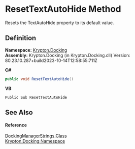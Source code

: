 # ResetTextAutoHide Method


Resets the TextAutoHide property to its default value.



## Definition
**Namespace:** <a href="98399376-cf41-9454-4b4d-4fab2ca20bc7.md">Krypton.Docking</a>  
**Assembly:** Krypton.Docking (in Krypton.Docking.dll) Version: 80.23.10.287+build2023-10-14T12:58:55:711Z

**C#**
``` C#
public void ResetTextAutoHide()
```
**VB**
``` VB
Public Sub ResetTextAutoHide
```



## See Also


#### Reference
<a href="81faa469-f0b7-34b2-3be7-350a70e9fc9b.md">DockingManagerStrings Class</a>  
<a href="98399376-cf41-9454-4b4d-4fab2ca20bc7.md">Krypton.Docking Namespace</a>  
